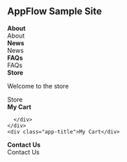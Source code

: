 
  
  <script type="text/javascript" src="{{ site.baseurl }}/SampleSite.js"></script>
  <link rel="stylesheet" href="{{ site.baseurl }}/css/SampleSite.css">


<div class="header bg-purple">
<h2 class="bg-gold">AppFlow Sample Site</h2>
</div>
<div class="h-100 w3-flat-peter-river">
<div class="app-tray app-size-auto" id="MainTray">
  <div class="app w3-flat-emerald">
    <div class="app-header app-icon">
      <i class="fa fa-info-circle"></i>
    </div>
    <div class="app-content">
      <div class="row">
        <div class="app-close col-xs-1 p-0">
          <i class="fa fa-arrow-left"></i>
        </div>
        <div class="col-xs-10 p-0"><strong>About</strong></div>
        <div class="col-xs-1 p-0">
          <i class="fa fa-share-alt"></i>
        </div>
      </div>
    </div>
    <div class="app-title">About</div>
  </div>
  
  <div class="app w3-flat-alizarin">
    <div class="app-header app-icon">
      <i class="fa fa-newspaper-o"></i>
    </div>
    <div class="app-content">
      <div class="row">
        <div class="app-close col-xs-1 p-0">
          <i class="fa fa-arrow-left"></i>
        </div>
        <div class="col-xs-10 p-0"><strong>News</strong></div>
        <div class="col-xs-1 p-0">
          <i class="fa fa-share-alt"></i>
        </div>
      </div>
    </div>
    <div class="app-title">News</div>
  </div>
  
  <div class="app w3-flat-wisteria">
    <div class="app-header app-icon">
      <i class="fa fa-question-circle"></i>
    </div>
    <div class="app-content">
      <div class="row">
        <div class="app-close col-xs-1 p-0">
          <i class="fa fa-arrow-left"></i>
        </div>
        <div class="col-xs-10 p-0"><strong>FAQs</strong></div>
        <div class="col-xs-1 p-0">
          <i class="fa fa-share-alt"></i>
        </div>
      </div>
    </div>
    <div class="app-title">FAQs</div>
  </div>
  
  <div class="app w3-flat-turquoise">
    <div class="app-header app-icon">
      <i class="fa fa-shopping-bag"></i>
    </div>
    <div class="app-content">
      <div class="row">
        <div class="app-close col-xs-2 p-0">
          <i class="fa fa-arrow-left"></i>
        </div>
        <div class="col-xs-8 p-0"><strong>Store</strong></div>
        <div class="col-xs-1 p-0 open-cart">
          <i class="fa fa-shopping-cart"></i>
        </div>
        <div class="col-xs-1 p-0">
          <i class="fa fa-share-alt"></i>
        </div>
      </div>
      <div class="row h-100 bg-white">
        <p>Welcome to the store</p>
      </div>
    </div>
    <div class="app-title">Store</div>
  </div>
  <div class="app w3-flat-sun-flower" id="cart">
    <div class="app-header app-icon">
      <i class="fa fa-shopping-cart"></i>
    </div>
    <div class="app-content">
      <div class="row">
        <div class="app-close col-xs-1 p-0">
          <i class="fa fa-arrow-left"></i>
        </div>
        <div class="col-xs-10 p-0"><strong>My Cart</strong></div>
        <div class="col-xs-1 p-0">
          <i class="fa fa-share-alt"></i>
        </div>
      </div>
      <div class="row h-100 bg-white">
        
      </div>
    </div>
    <div class="app-title">My Cart</div>
  </div>
  
  <div class="app w3-flat-midnight-blue">
    <div class="app-header app-icon">
      <i class="fa fa-phone"></i>
    </div>
    <div class="app-content">
      <div class="row">
        <div class="app-close col-xs-1 p-0">
          <i class="fa fa-arrow-left"></i>
        </div>
        <div class="col-xs-10 p-0"><strong>Contact Us</strong></div>
        <div class="col-xs-1 p-0">
          <i class="fa fa-share-alt"></i>
        </div>
      </div>
    </div>
    <div class="app-title">Contact Us</div>
  </div>
  
  
</div>
</div>
